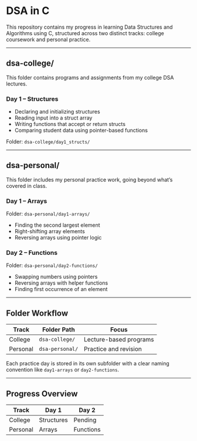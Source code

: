 # DSA in C

This repository contains my progress in learning Data Structures and Algorithms using C, structured across two distinct tracks: college coursework and personal practice.

---

## dsa-college/

This folder contains programs and assignments from my college DSA lectures.

### Day 1 – Structures
- Declaring and initializing structures
- Reading input into a struct array
- Writing functions that accept or return structs
- Comparing student data using pointer-based functions

Folder: `dsa-college/day1_structs/`

---

## dsa-personal/

This folder includes my personal practice work, going beyond what’s covered in class.

### Day 1 – Arrays
Folder: `dsa-personal/day1-arrays/`
- Finding the second largest element
- Right-shifting array elements
- Reversing arrays using pointer logic

### Day 2 – Functions
Folder: `dsa-personal/day2-functions/`
- Swapping numbers using pointers
- Reversing arrays with helper functions
- Finding first occurrence of an element

---

## Folder Workflow

| Track     | Folder Path            | Focus                  |
|-----------|------------------------|------------------------|
| College   | `dsa-college/`         | Lecture-based programs |
| Personal  | `dsa-personal/`        | Practice and revision  |

Each practice day is stored in its own subfolder with a clear naming convention like `day1-arrays` or `day2-functions`.

---

## Progress Overview

| Track     | Day 1        | Day 2         |
|-----------|--------------|----------------|
| College   | Structures   | Pending        |
| Personal  | Arrays       | Functions      |
